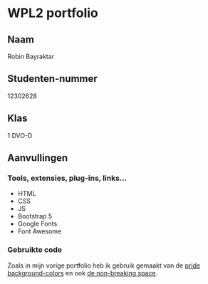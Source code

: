# WPL2 portfolio
## Naam
Robin Bayraktar

## Studenten-nummer
12302628

## Klas
1 DVO-D

## Aanvullingen
### Tools, extensies, plug-ins, links...
- HTML
- CSS
- JS
- Bootstrap 5 
- Google Fonts
- Font Awesome

### Gebruikte code
Zoals in mijn vorige portfolio heb ik gebruik gemaakt van de [pride background-colors](https://toyhou.se/16962387.html-pride-flags/16990719.code) en ook [de non-breaking space](https://www.w3schools.com/html/html_entities.asp).